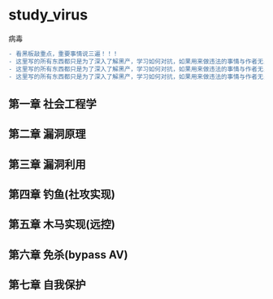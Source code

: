 # study_virus
病毒
```diff
- 看黑板敲重点，重要事情说三遍！！！
- 这里写的所有东西都只是为了深入了解黑产，学习如何对抗，如果用来做违法的事情与作者无关！！！
- 这里写的所有东西都只是为了深入了解黑产，学习如何对抗，如果用来做违法的事情与作者无关！！！
- 这里写的所有东西都只是为了深入了解黑产，学习如何对抗，如果用来做违法的事情与作者无关！！！
```
## 第一章 社会工程学
## 第二章 漏洞原理
## 第三章 漏洞利用
## 第四章 钓鱼(社攻实现)
## 第五章 木马实现(远控)
## 第六章 免杀(bypass AV)
## 第七章 自我保护
